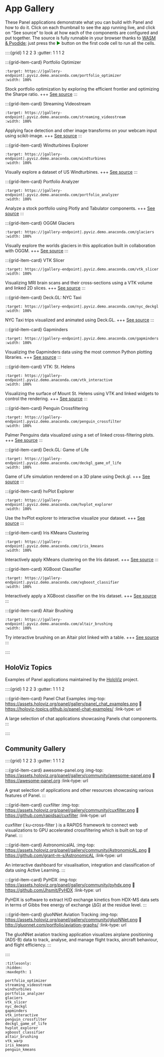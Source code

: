 # App Gallery

These Panel applications demonstrate what you can build with Panel and how to do it. Click on each thumbnail to see the app running live, and click on "See source" to look at how each of the components are configured and put together. The source is fully runnable in your browser thanks to [WASM & Pyodide](../how_to/wasm/index.md); just press the <span style="color:green">▶</span> button on the first code cell to run all the cells.

::::{grid} 1 2 2 3
:gutter: 1 1 1 2

:::{grid-item-card} Portfolio Optimizer

```{image} https://assets.holoviz.org/panel/gallery/portfolio_optimizer.png
:target: https://|gallery-endpoint|.pyviz.demo.anaconda.com/portfolio_optimizer
:width: 100%
```

Stock portfolio optimization by exploring the efficient frontier and optimizing the Sharpe ratio.
+++
[See source](portfolio_optimizer)
:::

:::{grid-item-card} Streaming Videostream

```{image} https://assets.holoviz.org/panel/gallery/streaming_videostream.png
:target: https://|gallery-endpoint|.pyviz.demo.anaconda.com/streaming_videostream
:width: 100%
```

Applying face detection and other image transforms on your webcam input using scikit-image.
+++
[See source](streaming_videostream)
:::

:::{grid-item-card} Windturbines Explorer

```{image} https://assets.holoviz.org/panel/gallery/windturbines.png
:target: https://|gallery-endpoint|.pyviz.demo.anaconda.com/windturbines
:width: 100%
```

Visually explore a dataset of US Windturbines.
+++
[See source](windturbines)
:::

:::{grid-item-card} Portfolio Analyzer

```{image} https://assets.holoviz.org/panel/gallery/portfolio_analyzer.png
:target: https://|gallery-endpoint|.pyviz.demo.anaconda.com/portfolio_analyzer
:width: 100%
```

Analyze a stock portfolio using Plotly and Tabulator components.
+++
[See source](portfolio_analyzer)
:::

:::{grid-item-card} OGGM Glaciers

```{image} https://assets.holoviz.org/panel/gallery/glaciers.png
:target: https://|gallery-endpoint|.pyviz.demo.anaconda.com/glaciers
:width: 100%
```

Visually explore the worlds glaciers in this application built in collaboration with OGGM.
+++
[See source](glaciers)
:::

:::{grid-item-card} VTK Slicer

```{image} https://assets.holoviz.org/panel/gallery/vtk_slicer.png
:target: https://|gallery-endpoint|.pyviz.demo.anaconda.com/vtk_slicer
:width: 100%
```

Visualizing MRI brain scans and their cross-sections using a VTK volume and linked 2D slices.
+++
[See source](vtk_slicer)
:::

:::{grid-item-card} Deck.GL: NYC Taxi

```{image} https://assets.holoviz.org/panel/gallery/nyc_deckgl.png
:target: https://|gallery-endpoint|.pyviz.demo.anaconda.com/nyc_deckgl
:width: 100%
```

NYC Taxi trips visualized and animated using Deck.GL.
+++
[See source](nyc_deckgl)
:::

:::{grid-item-card} Gapminders

```{image} https://assets.holoviz.org/panel/gallery/gapminders.png
:target: https://|gallery-endpoint|.pyviz.demo.anaconda.com/gapminders
:width: 100%
```

Visualizing the Gapminders data using the most common Python plotting libraries.
+++
[See source](gapminders)
:::

:::{grid-item-card} VTK: St. Helens

```{image} https://assets.holoviz.org/panel/gallery/vtk_interactive.png
:target: https://|gallery-endpoint|.pyviz.demo.anaconda.com/vtk_interactive
:width: 100%
```

Visualizing the surface of Mount St. Helens using VTK and linked widgets to control the rendering.
+++
[See source](vtk_interactive)
:::

:::{grid-item-card} Penguin Crossfiltering

```{image} https://assets.holoviz.org/panel/gallery/penguin_crossfilter.png
:target: https://|gallery-endpoint|.pyviz.demo.anaconda.com/penguin_crossfilter
:width: 100%
```

Palmer Penguins data visualized using a set of linked cross-filtering plots.
+++
[See source](penguin_crossfilter)
:::

:::{grid-item-card} Deck.GL: Game of Life

```{image} https://assets.holoviz.org/panel/gallery/deckgl_game_of_life.png
:target: https://|gallery-endpoint|.pyviz.demo.anaconda.com/deckgl_game_of_life
:width: 100%
```

Game of Life simulation rendered on a 3D plane using Deck.gl.
+++
[See source](deckgl_game_of_life)
:::

:::{grid-item-card} hvPlot Explorer

```{image} https://assets.holoviz.org/panel/gallery/hvplot_explorer.png
:target: https://|gallery-endpoint|.pyviz.demo.anaconda.com/hvplot_explorer
:width: 100%
```

Use the hvPlot explorer to interactive visualize your dataset.
+++
[See source](penguin_crossfilter)
:::

:::{grid-item-card} Iris KMeans Clustering

```{image} https://assets.holoviz.org/panel/gallery/iris_kmeans.png
:target: https://|gallery-endpoint|.pyviz.demo.anaconda.com/iris_kmeans
:width: 100%
```

Interactively apply KMeans clustering on the Iris dataset.
+++
[See source](iris_kmeans)
:::

:::{grid-item-card} XGBoost Classifier

```{image} https://assets.holoviz.org/panel/gallery/xgboost_classifier.png
:target: https://|gallery-endpoint|.pyviz.demo.anaconda.com/xgboost_classifier
:width: 100%
```

Interactively apply a XGBoost classifier on the Iris dataset.
+++
[See source](xgboost_classifier)
:::

:::{grid-item-card} Altair Brushing

```{image} https://assets.holoviz.org/panel/gallery/altair_brushing.png
:target: https://|gallery-endpoint|.pyviz.demo.anaconda.com/altair_brushing
:width: 100%
```

Try interactive brushing on an Altair plot linked with a table.
+++
[See source](altair_brushing)
:::

::::

## HoloViz Topics

Examples of Panel applications maintained by the [HoloViz](https://holoviz.org/) project.

::::{grid} 1 2 2 3
:gutter: 1 1 1 2

:::{grid-item-card} Panel Chat Examples
:img-top: https://assets.holoviz.org/panel/gallery/panel_chat_examples.png
:link: https://holoviz-topics.github.io/panel-chat-examples/
:link-type: url

A large selection of chat applications showcasing Panels chat components.
:::

::::

## Community Gallery

::::{grid} 1 2 2 3
:gutter: 1 1 1 2

:::{grid-item-card} awesome-panel.org
:img-top: https://assets.holoviz.org/panel/gallery/community/awesome-panel.png
:link: https://awesome-panel.org
:link-type: url

A great selection of applications and other resources showcasing various features of Panel.
:::

:::{grid-item-card} cuxfilter
:img-top: https://assets.holoviz.org/panel/gallery/community/cuxfilter.png
:link: https://github.com/rapidsai/cuxfilter
:link-type: url

cuxfilter ( ku-cross-filter ) is a RAPIDS framework to connect web visualizations to GPU accelerated crossfiltering which is built on top of Panel.
:::

:::{grid-item-card} AstronomicalAL
:img-top: https://assets.holoviz.org/panel/gallery/community/AstronomicAL.png
:link: https://github.com/grant-m-s/AstronomicAL
:link-type: url

An interactive dashboard for visualisation, integration and classification of data using Active Learning.
:::

:::{grid-item-card} PyHDX
:img-top: https://assets.holoviz.org/panel/gallery/community/pyhdx.png
:link: https://github.com/Jhsmit/PyHDX
:link-type: url

PyHDX is software to extract H/D exchange kinetics from HDX-MS data sets in terms of Gibbs free energy of exchange (ΔG) at the residue level.
:::

:::{grid-item-card} gluoNNet Aviation Tracking
:img-top: https://assets.holoviz.org/panel/gallery/community/gluoNNet.png
:link: http://gluonnet.com/portfolio/aviation-graphs/
:link-type: url

The gluoNNet aviation tracking application visualizes airplane positioning (ADS-B) data to track, analyse, and manage flight tracks, aircraft behaviour, and flight efficiency.
:::

::::


```{toctree}
:titlesonly:
:hidden:
:maxdepth: 1

portfolio_optimizer
streaming_videostream
windturbines
portfolio_analyzer
glaciers
vtk_slicer
nyc_deckgl
gapminders
vtk_interactive
penguin_crossfilter
deckgl_game_of_life
hvplot_explorer
xgboost_classifier
altair_brushing
vtk_warp
iris_kmeans
penguin_kmeans
```
